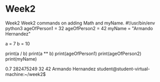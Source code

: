 # Week2
Week2
Week2 commands on adding Math and myName.
#!/usr/bin/env python3
ageOfPerson1 = 32
ageOfPerson2 = 42
myName = "Armando Hernandez"


a = 7
b = 10

print(a / b)
print(a ** b)
print(ageOfPerson1)
print(ageOfPerson2)
print(myName)

0.7
282475249
32
42
Armando Hernandez
student@student-virtual-machine:~/week2$ 
